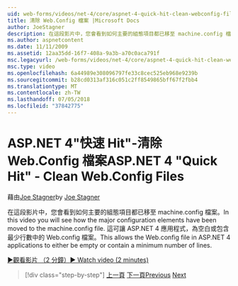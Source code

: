 ```yaml
---
uid: web-forms/videos/net-4/core/aspnet-4-quick-hit-clean-webconfig-files
title: 清除 Web.Config 檔案 |Microsoft Docs
author: JoeStagner
description: 在這段影片中，您會看到如何主要的組態項目都已移至 machine.config 檔案。 這可讓 ASP.NET 4 應用程式中的 Web.config 檔案...
ms.author: aspnetcontent
ms.date: 11/11/2009
ms.assetid: 12aa35dd-16f7-408a-9a3b-a70c0aca791f
msc.legacyurl: /web-forms/videos/net-4/core/aspnet-4-quick-hit-clean-webconfig-files
msc.type: video
ms.openlocfilehash: 6a44989e308096797fe33c8cec525eb968e9239b
ms.sourcegitcommit: b28cd0313af316c051c2ff8549865bff67f2fbb4
ms.translationtype: MT
ms.contentlocale: zh-TW
ms.lasthandoff: 07/05/2018
ms.locfileid: "37842775"
---
```

<a name="aspnet-4-quick-hit---clean-webconfig-files"></a><span data-ttu-id="755c0-104">ASP.NET 4"快速 Hit"-清除 Web.Config 檔案</span><span class="sxs-lookup"><span data-stu-id="755c0-104">ASP.NET 4 "Quick Hit" - Clean Web.Config Files</span></span>
====================
<span data-ttu-id="755c0-105">藉由[Joe Stagner](https://github.com/JoeStagner)</span><span class="sxs-lookup"><span data-stu-id="755c0-105">by [Joe Stagner](https://github.com/JoeStagner)</span></span>

<span data-ttu-id="755c0-106">在這段影片中，您會看到如何主要的組態項目都已移至 machine.config 檔案。</span><span class="sxs-lookup"><span data-stu-id="755c0-106">In this video you will see how the major configuration elements have been moved to the machine.config file.</span></span> <span data-ttu-id="755c0-107">這可讓 ASP.NET 4 應用程式，為空白或包含最少行數中的 Web.config 檔案。</span><span class="sxs-lookup"><span data-stu-id="755c0-107">This allows the Web.config file in ASP.NET 4 applications to either be empty or contain a minimum number of lines.</span></span>

[<span data-ttu-id="755c0-108">&#9654;觀看影片 （2 分鐘）</span><span class="sxs-lookup"><span data-stu-id="755c0-108">&#9654; Watch video (2 minutes)</span></span>](https://channel9.msdn.com/Blogs/ASP-NET-Site-Videos/aspnet-4-quick-hit-clean-webconfig-files)

> [!div class="step-by-step"]
> <span data-ttu-id="755c0-109">[上一頁](aspnet-4-quick-hit-auto-start.md)
> [下一頁](aspnet-4-quick-hit-predictable-client-ids.md)</span><span class="sxs-lookup"><span data-stu-id="755c0-109">[Previous](aspnet-4-quick-hit-auto-start.md)
[Next](aspnet-4-quick-hit-predictable-client-ids.md)</span></span>
